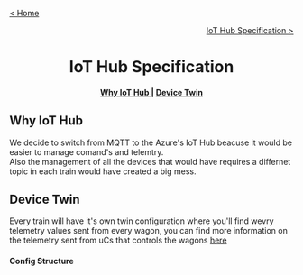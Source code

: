 [< Home](../README.md)

[<p align="right">IoT Hub Specification ></p>](./README.md)

**<h1 align="center">IoT Hub Specification</h1>**

<div align="center">  
<h4>
<a href="#why-iot-hub"> Why IoT Hub </a>
| <a href="#device-twin"> Device Twin </a>
</h4>
</div>

## **Why IoT Hub**

We decide to switch from MQTT to the Azure's IoT Hub beacuse it would be easier to manage comand's and telemtry.   
Also the management of all the devices that would have requires a differnet topic in each train would have created a big mess.

## **Device Twin**

Every train will have it's own twin configuration where you'll find wevry telemetry values sent from every wagon, you can find more information on the telemetry sent from uCs that controls the wagons [here](../Protocol/README.md#payload-telemetry)

#### **Config Structure**

``` JSON

```